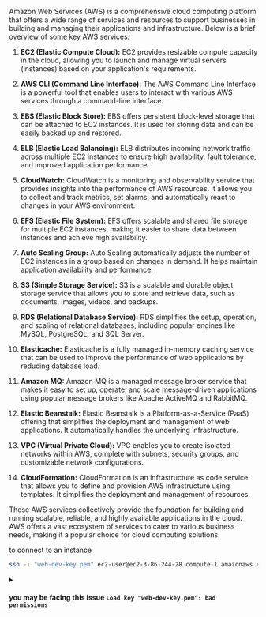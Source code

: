 Amazon Web Services (AWS) is a comprehensive cloud computing platform that offers a wide range of services and resources to support businesses in building and managing their applications and infrastructure. Below is a brief overview of some key AWS services:

1. **EC2 (Elastic Compute Cloud):** EC2 provides resizable compute capacity in the cloud, allowing you to launch and manage virtual servers (instances) based on your application's requirements.

2. **AWS CLI (Command Line Interface):** The AWS Command Line Interface is a powerful tool that enables users to interact with various AWS services through a command-line interface.

3. **EBS (Elastic Block Store):** EBS offers persistent block-level storage that can be attached to EC2 instances. It is used for storing data and can be easily backed up and restored.

4. **ELB (Elastic Load Balancing):** ELB distributes incoming network traffic across multiple EC2 instances to ensure high availability, fault tolerance, and improved application performance.

5. **CloudWatch:** CloudWatch is a monitoring and observability service that provides insights into the performance of AWS resources. It allows you to collect and track metrics, set alarms, and automatically react to changes in your AWS environment.

6. **EFS (Elastic File System):** EFS offers scalable and shared file storage for multiple EC2 instances, making it easier to share data between instances and achieve high availability.

7. **Auto Scaling Group:** Auto Scaling automatically adjusts the number of EC2 instances in a group based on changes in demand. It helps maintain application availability and performance.

8. **S3 (Simple Storage Service):** S3 is a scalable and durable object storage service that allows you to store and retrieve data, such as documents, images, videos, and backups.

9. **RDS (Relational Database Service):** RDS simplifies the setup, operation, and scaling of relational databases, including popular engines like MySQL, PostgreSQL, and SQL Server.

10. **Elasticache:** Elasticache is a fully managed in-memory caching service that can be used to improve the performance of web applications by reducing database load.

11. **Amazon MQ:** Amazon MQ is a managed message broker service that makes it easy to set up, operate, and scale message-driven applications using popular message brokers like Apache ActiveMQ and RabbitMQ.

12. **Elastic Beanstalk:** Elastic Beanstalk is a Platform-as-a-Service (PaaS) offering that simplifies the deployment and management of web applications. It automatically handles the underlying infrastructure.

13. **VPC (Virtual Private Cloud):** VPC enables you to create isolated networks within AWS, complete with subnets, security groups, and customizable network configurations.

14. **CloudFormation:** CloudFormation is an infrastructure as code service that allows you to define and provision AWS infrastructure using templates. It simplifies the deployment and management of resources.

These AWS services collectively provide the foundation for building and running scalable, reliable, and highly available applications in the cloud. AWS offers a vast ecosystem of services to cater to various business needs, making it a popular choice for cloud computing solutions.

to connect to an instance

```bash
ssh -i "web-dev-key.pem" ec2-user@ec2-3-86-244-28.compute-1.amazonaws.com
```

<details>

   <summary><h4> you may be facing this issue <code>Load key "web-dev-key.pem": bad permissions</code> </h4></summary>

   
```bash
@@@@@@@@@@@@@@@@@@@@@@@@@@@@@@@@@@@@@@@@@@@@@@@@@@@@@@@@@@@
@         WARNING: UNPROTECTED PRIVATE KEY FILE!          @
@@@@@@@@@@@@@@@@@@@@@@@@@@@@@@@@@@@@@@@@@@@@@@@@@@@@@@@@@@@
Permissions 0644 for 'web-dev-key.pem' are too open.
It is required that your private key files are NOT accessible by others.
This private key will be ignored.
Load key "web-dev-key.pem": bad permissions
ec2-user@ec2-3-86-244-28.compute-1.amazonaws.com: Permission denied (publickey,gssapi-keyex,gssapi-with-mic).
```
    
to resolve it
    
```bash
chmod 400 web-dev-key.pem
```

</details>
